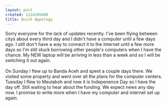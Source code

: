 ```yaml
--- 
layout: post
created: 1124286480
title: Quick Appology
---
```

Sorry everyone for the lack of updates recently.  I've been flying between citys about every third day and I didn't have a computer until a few days ago.  I still don't have a way to connect it to the Internet until a few more days so I'm still stuck borrowing other people's computers when I have the chance.  My NEW laptop will be arriving in less than a week and so I will be switching it out again.<br /><br />On Sunday I flew up to Banda Aceh and spent a couple days there.  We visited some property and went over all the plans for the computer centers.  Tuesday I flew to Meulaboh and now it is Indepenence Day so I have the day off.  Still waiting to hear about the funding.  We expect news any day now.  I promise to write more when I have my computer and internet set up again.
